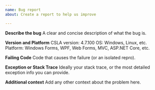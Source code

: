 ```yaml
---
name: Bug report
about: Create a report to help us improve

---
```


**Describe the bug**
A clear and concise description of what the bug is.

**Version and Platform**
CSLA version: 4.7.100
OS: Windows, Linux, etc.
Platform: Windows Forms, WPF, Web Forms, MVC, ASP.NET Core, etc.

**Failing Code**
Code that causes the failure (or an isolated repro).

**Exception or Stack Trace**
Ideally your stack trace, or the most detailed exception info you can provide.

**Additional context**
Add any other context about the problem here.
